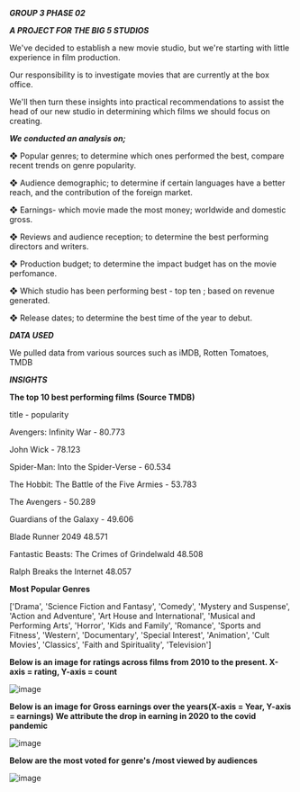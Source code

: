 ***GROUP 3 PHASE 02***

***A PROJECT FOR THE BIG 5 STUDIOS***

We've decided to establish a new movie studio, but we're starting with little experience in film production. 

Our responsibility is to investigate movies that are currently at the box office. 

We'll then turn these insights into practical recommendations to assist the head of our new studio in determining which films we should focus on creating.

***We conducted an analysis on;***

❖	Popular genres; to determine which ones performed the best, compare recent trends on genre popularity.

❖	Audience demographic; to determine if certain languages have a better reach, and the contribution of the foreign market.

❖	Earnings- which movie made the most money; worldwide and domestic gross.

❖	Reviews and audience reception; to determine the best performing directors and writers.

❖	Production budget; to determine the impact budget has on the movie perfomance.

❖	Which studio has been performing best - top ten ; based on revenue generated.

❖	Release dates; to determine the best time of the year to debut.

***DATA USED***

We pulled data from various sources such as iMDB, Rotten Tomatoes, TMDB

***INSIGHTS***

**The top 10 best performing films (Source TMDB)**

title                      -                    popularity

 Avengers: Infinity War            -             80.773
 
 John Wick                      -                78.123
 
 Spider-Man: Into the Spider-Verse        -      60.534
 
 The Hobbit: The Battle of the Five Armies   -   53.783
 
 The Avengers                  -                 50.289

 Guardians of the Galaxy             -           49.606
 
 Blade Runner 2049                              48.571
 
 Fantastic Beasts: The Crimes of Grindelwald      48.508
  
 Ralph Breaks the Internet                        48.057

 **Most Popular Genres**

 ['Drama', 'Science Fiction and Fantasy', 'Comedy',
       'Mystery and Suspense', 'Action and Adventure',
       'Art House and International', 'Musical and Performing Arts',
       'Horror', 'Kids and Family', 'Romance', 'Sports and Fitness',
       'Western', 'Documentary', 'Special Interest', 'Animation',
       'Cult Movies', 'Classics', 'Faith and Spirituality', 'Television']

**Below is an image for ratings across films from 2010 to the present. X-axis = rating, Y-axis = count**

![image](https://github.com/user-attachments/assets/ad8b581b-a79c-4fe5-b99f-75990138c7ee)


**Below is an image for Gross earnings over the years(X-axis = Year, Y-axis = earnings)**
**We attribute the drop in earning in 2020 to the covid pandemic**

![image](https://github.com/user-attachments/assets/eae6f455-1ecf-4019-a05b-bb503e595ed6)

**Below are the most voted for genre's /most viewed by audiences**

![image](https://github.com/user-attachments/assets/7cea5790-aff9-45c5-a4f0-4334ced71f70)



